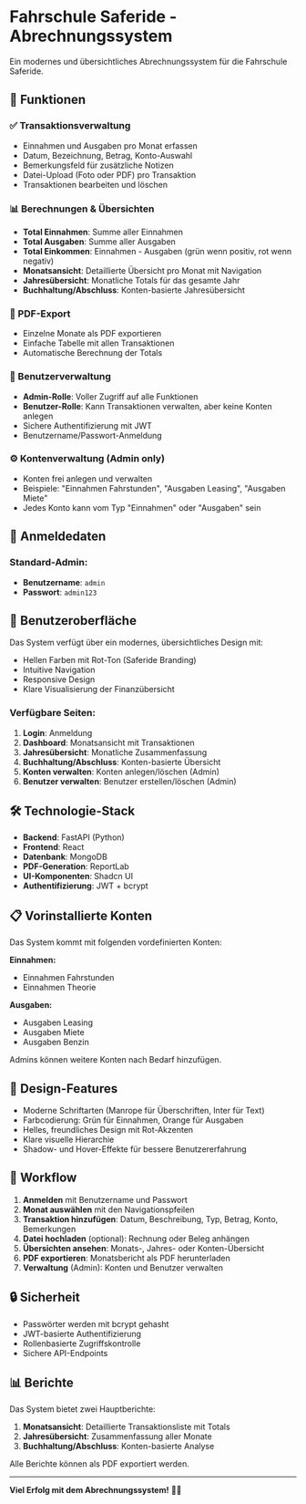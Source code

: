 # Fahrschule Saferide - Abrechnungssystem

Ein modernes und übersichtliches Abrechnungssystem für die Fahrschule Saferide.

## 🚀 Funktionen

### ✅ Transaktionsverwaltung
- Einnahmen und Ausgaben pro Monat erfassen
- Datum, Bezeichnung, Betrag, Konto-Auswahl
- Bemerkungsfeld für zusätzliche Notizen
- Datei-Upload (Foto oder PDF) pro Transaktion
- Transaktionen bearbeiten und löschen

### 📊 Berechnungen & Übersichten
- **Total Einnahmen**: Summe aller Einnahmen
- **Total Ausgaben**: Summe aller Ausgaben  
- **Total Einkommen**: Einnahmen - Ausgaben (grün wenn positiv, rot wenn negativ)
- **Monatsansicht**: Detaillierte Übersicht pro Monat mit Navigation
- **Jahresübersicht**: Monatliche Totals für das gesamte Jahr
- **Buchhaltung/Abschluss**: Konten-basierte Jahresübersicht

### 📄 PDF-Export
- Einzelne Monate als PDF exportieren
- Einfache Tabelle mit allen Transaktionen
- Automatische Berechnung der Totals

### 👥 Benutzerverwaltung
- **Admin-Rolle**: Voller Zugriff auf alle Funktionen
- **Benutzer-Rolle**: Kann Transaktionen verwalten, aber keine Konten anlegen
- Sichere Authentifizierung mit JWT
- Benutzername/Passwort-Anmeldung

### ⚙️ Kontenverwaltung (Admin only)
- Konten frei anlegen und verwalten
- Beispiele: "Einnahmen Fahrstunden", "Ausgaben Leasing", "Ausgaben Miete"
- Jedes Konto kann vom Typ "Einnahmen" oder "Ausgaben" sein

## 🔐 Anmeldedaten

### Standard-Admin:
- **Benutzername**: `admin`
- **Passwort**: `admin123`

## 📱 Benutzeroberfläche

Das System verfügt über ein modernes, übersichtliches Design mit:
- Hellen Farben mit Rot-Ton (Saferide Branding)
- Intuitive Navigation
- Responsive Design
- Klare Visualisierung der Finanzübersicht

### Verfügbare Seiten:
1. **Login**: Anmeldung
2. **Dashboard**: Monatsansicht mit Transaktionen
3. **Jahresübersicht**: Monatliche Zusammenfassung
4. **Buchhaltung/Abschluss**: Konten-basierte Übersicht
5. **Konten verwalten**: Konten anlegen/löschen (Admin)
6. **Benutzer verwalten**: Benutzer erstellen/löschen (Admin)

## 🛠️ Technologie-Stack

- **Backend**: FastAPI (Python)
- **Frontend**: React
- **Datenbank**: MongoDB
- **PDF-Generation**: ReportLab
- **UI-Komponenten**: Shadcn UI
- **Authentifizierung**: JWT + bcrypt

## 📋 Vorinstallierte Konten

Das System kommt mit folgenden vordefinierten Konten:

**Einnahmen:**
- Einnahmen Fahrstunden
- Einnahmen Theorie

**Ausgaben:**
- Ausgaben Leasing
- Ausgaben Miete
- Ausgaben Benzin

Admins können weitere Konten nach Bedarf hinzufügen.

## 🎨 Design-Features

- Moderne Schriftarten (Manrope für Überschriften, Inter für Text)
- Farbcodierung: Grün für Einnahmen, Orange für Ausgaben
- Helles, freundliches Design mit Rot-Akzenten
- Klare visuelle Hierarchie
- Shadow- und Hover-Effekte für bessere Benutzererfahrung

## 📝 Workflow

1. **Anmelden** mit Benutzername und Passwort
2. **Monat auswählen** mit den Navigationspfeilen
3. **Transaktion hinzufügen**: Datum, Beschreibung, Typ, Betrag, Konto, Bemerkungen
4. **Datei hochladen** (optional): Rechnung oder Beleg anhängen
5. **Übersichten ansehen**: Monats-, Jahres- oder Konten-Übersicht
6. **PDF exportieren**: Monatsbericht als PDF herunterladen
7. **Verwaltung** (Admin): Konten und Benutzer verwalten

## 🔒 Sicherheit

- Passwörter werden mit bcrypt gehasht
- JWT-basierte Authentifizierung
- Rollenbasierte Zugriffskontrolle
- Sichere API-Endpoints

## 📊 Berichte

Das System bietet zwei Hauptberichte:

1. **Monatsansicht**: Detaillierte Transaktionsliste mit Totals
2. **Jahresübersicht**: Zusammenfassung aller Monate
3. **Buchhaltung/Abschluss**: Konten-basierte Analyse

Alle Berichte können als PDF exportiert werden.

---

**Viel Erfolg mit dem Abrechnungssystem!** 🚗💼
